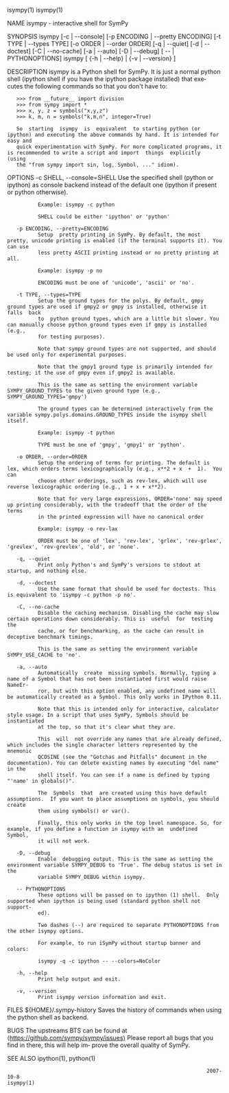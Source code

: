 isympy(1)                                                                                                                                isympy(1)

NAME
       isympy - interactive shell for SymPy

SYNOPSIS
       isympy [-c | --console] [-p ENCODING | --pretty ENCODING] [-t TYPE | --types TYPE] [-o ORDER | --order ORDER] [-q | --quiet] [-d |
              --doctest] [-C | --no-cache] [-a | --auto] [-D | --debug] [ -- | PYTHONOPTIONS]
       isympy [ {-h | --help} | {-v | --version} ]

DESCRIPTION
       isympy is a Python shell for SymPy. It is just a normal python shell (ipython shell if you have the ipython package  installed)  that  exe‐
       cutes the following commands so that you don't have to:

       >>> from __future__ import division
       >>> from sympy import *
       >>> x, y, z = symbols("x,y,z")
       >>> k, m, n = symbols("k,m,n", integer=True)

       So  starting  isympy  is  equivalent  to starting python (or ipython) and executing the above commands by hand. It is intended for easy and
       quick experimentation with SymPy. For more complicated programs, it is recommended to write a script and import  things  explicitly  (using
       the "from sympy import sin, log, Symbol, ..." idiom).

OPTIONS
       -c SHELL, --console=SHELL
              Use the specified shell (python or ipython) as console backend instead of the default one (ipython if present or python otherwise).

              Example: isympy -c python

              SHELL could be either 'ipython' or 'python'

       -p ENCODING, --pretty=ENCODING
              Setup  pretty printing in SymPy. By default, the most pretty, unicode printing is enabled (if the terminal supports it). You can use
              less pretty ASCII printing instead or no pretty printing at all.

              Example: isympy -p no

              ENCODING must be one of 'unicode', 'ascii' or 'no'.

       -t TYPE, --types=TYPE
              Setup the ground types for the polys. By default, gmpy ground types are used if gmpy2 or gmpy is installed, otherwise it falls  back
              to  python ground types, which are a little bit slower. You can manually choose python ground types even if gmpy is installed (e.g.,
              for testing purposes).

              Note that sympy ground types are not supported, and should be used only for experimental purposes.

              Note that the gmpy1 ground type is primarily intended for testing; it the use of gmpy even if gmpy2 is available.

              This is the same as setting the environment variable SYMPY_GROUND_TYPES to the given ground type (e.g., SYMPY_GROUND_TYPES='gmpy')

              The ground types can be determined interactively from the variable sympy.polys.domains.GROUND_TYPES inside the isympy shell itself.

              Example: isympy -t python

              TYPE must be one of 'gmpy', 'gmpy1' or 'python'.

       -o ORDER, --order=ORDER
              Setup the ordering of terms for printing. The default is lex, which orders terms lexicographically (e.g., x**2 + x  +  1).  You  can
              choose other orderings, such as rev-lex, which will use reverse lexicographic ordering (e.g., 1 + x + x**2).

              Note that for very large expressions, ORDER='none' may speed up printing considerably, with the tradeoff that the order of the terms
              in the printed expression will have no canonical order

              Example: isympy -o rev-lax

              ORDER must be one of 'lex', 'rev-lex', 'grlex', 'rev-grlex', 'grevlex', 'rev-grevlex', 'old', or 'none'.

       -q, --quiet
              Print only Python's and SymPy's versions to stdout at startup, and nothing else.

       -d, --doctest
              Use the same format that should be used for doctests. This is equivalent to 'isympy -c python -p no'.

       -C, --no-cache
              Disable the caching mechanism. Disabling the cache may slow certain operations down considerably. This is  useful  for  testing  the
              cache, or for benchmarking, as the cache can result in deceptive benchmark timings.

              This is the same as setting the environment variable SYMPY_USE_CACHE to 'no'.

       -a, --auto
              Automatically  create  missing symbols. Normally, typing a name of a Symbol that has not been instantiated first would raise NameEr‐
              ror, but with this option enabled, any undefined name will be automatically created as a Symbol. This only works in IPython 0.11.

              Note that this is intended only for interactive, calculator style usage. In a script that uses SymPy, Symbols should be instantiated
              at the top, so that it's clear what they are.

              This  will  not override any names that are already defined, which includes the single character letters represented by the mnemonic
              QCOSINE (see the "Gotchas and Pitfalls" document in the documentation). You can delete existing names by executing "del name" in the
              shell itself. You can see if a name is defined by typing "'name' in globals()".

              The  Symbols  that  are created using this have default assumptions.  If you want to place assumptions on symbols, you should create
              them using symbols() or var().

              Finally, this only works in the top level namespace. So, for example, if you define a function in isympy with an  undefined  Symbol,
              it will not work.

       -D, --debug
              Enable  debugging output. This is the same as setting the environment variable SYMPY_DEBUG to 'True'. The debug status is set in the
              variable SYMPY_DEBUG within isympy.

       -- PYTHONOPTIONS
              These options will be passed on to ipython (1) shell.  Only supported when ipython is being used (standard python shell not support‐
              ed).

              Two dashes (--) are required to separate PYTHONOPTIONS from the other isympy options.

              For example, to run iSymPy without startup banner and colors:

              isympy -q -c ipython -- --colors=NoColor

       -h, --help
              Print help output and exit.

       -v, --version
              Print isympy version information and exit.

FILES
       ${HOME}/.sympy-history
              Saves the history of commands when using the python shell as backend.

BUGS
       The upstreams BTS can be found at ⟨https://github.com/sympy/sympy/issues⟩ Please report all bugs that you find in there, this will help im‐
       prove the overall quality of SymPy.

SEE ALSO
       ipython(1), python(1)

                                                                     2007-10-8                                                           isympy(1)
